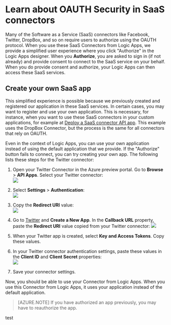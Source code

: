 <properties
	pageTitle="OAUTH Security in SaaS Connectors and API Apps | Azure"
	description="Read about OAUTH security in the Connectors and API Apps in Azure App Service; microservices architecture; saas"
	services="app-service\logic"
	documentationCenter=""
	authors="MandiOhlinger"
	manager="dwrede"
	editor="cgronlun"/>

<tags
	ms.service="app-service-logic"
	ms.workload="integration"
	ms.tgt_pltfrm="na"
	ms.devlang="na"
	ms.topic="article"
	ms.date="08/10/2015"
	ms.author="mandia"/>


# Learn about OAUTH Security in SaaS connectors
Many of the Software as a Service (SaaS) connectors like Facebook, Twitter, DropBox, and so on require users to authorize using the OAUTH protocol.  When you use these SaaS Connectors from Logic Apps, we provide a simplified user experience where you click "Authorize" in the Logic Apps designer. When you **Authorize**, you are asked to sign in (if not already) and provide consent to connect to the SaaS service on your behalf. When you do provide consent and authorize, your Logic Apps can then access these SaaS services.

## Create your own SaaS app
This simplified experience is possible because we previously created and registered our application in these SaaS services.  In certain cases, you may want to register and use your own application.  This is necessary, for instance, when you want to use these SaaS connectors in your custom applications, for example at [Deploy a SaaS connector API app](app-service-api-connnect-your-app-to-saas-connector.md). This example uses the DropBox Connector, but the process is the same for all connectors that rely on OAUTH.

Even in the context of Logic Apps, you can use your own application instead of using the default application that we provide. If the "Authorize" button fails to connect, you can try creating your own app. The following lists these steps for the Twitter connector:

1. Open your Twitter Connector in the Azure preview portal. Go to **Browse** > **API Apps**. Select your Twitter connector:  
	![][1]

2. Select **Settings** > **Authentication**:  
	![][2]

3. Copy the **Redirect URI** value:  
	![][3]

4. Go to [Twitter](http://apps.twitter.com) and **Create a New App**. In the **Callback URL** property, paste the **Redirect URI** value copied from  your Twitter connector:
	![][4]  
5. When your Twitter app is created, select **Key and Access Tokens**. Copy these values.
6. In your Twitter connector authentication settings, paste these values in the **Client ID** and **Client Secret** properties:   
	![][5]  
7. Save your connector settings.  

Now, you should be able to use your Connector from Logic Apps. When you use this Connector from Logic Apps, it uses your application instead of the default application.  

> [AZURE.NOTE] If you have authorized an app previously, you may have to reauthorize the app.


<!--Image references-->
[1]: ./media/app-service-logic-oauth-security/TwitterConnector.png
[2]: ./media/app-service-logic-oauth-security/Authentication.png
[3]: ./media/app-service-logic-oauth-security/RedirectURI.png
[4]: ./media/app-service-logic-oauth-security/TwitterApp.png
[5]: ./media/app-service-logic-oauth-security/TwitterKeys.png

test
